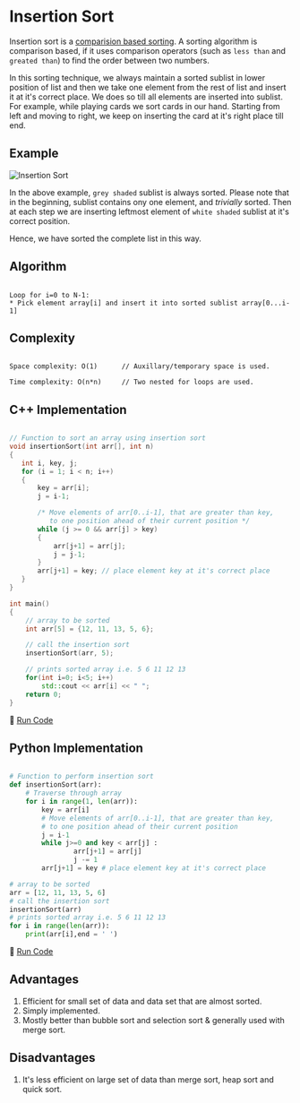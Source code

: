 # Insertion Sort

Insertion sort is a [comparision based sorting](https://en.wikipedia.org/wiki/Comparison_sort). A sorting algorithm is comparison based, if it uses comparison operators (such as `less than` and `greated than`) to find the order between two numbers.

In this sorting technique, we always maintain a sorted sublist in lower position of list and then we take one element from the rest of list and insert it at it's correct place. We does so till all elements are inserted into sublist. For example, while playing cards we sort cards in our hand. Starting from left and moving to right, we keep on inserting the card at it's right place till end.

## Example

![Insertion Sort](https://cloud.githubusercontent.com/assets/13117482/15633518/04ca4468-25cc-11e6-96af-feb395b456e0.png)

In the above example, `grey shaded` sublist is always sorted. Please note that in the beginning, sublist contains ony one element, and *trivially* sorted. Then at each step we are inserting leftmost element of `white shaded` sublist at it's correct position.

Hence, we have sorted the complete list in this way.

## Algorithm

```

Loop for i=0 to N-1:
* Pick element array[i] and insert it into sorted sublist array[0...i-1]

```

## Complexity

```

Space complexity: O(1)      // Auxillary/temporary space is used.

Time complexity: O(n*n)     // Two nested for loops are used.

```

## C++ Implementation

```cpp

// Function to sort an array using insertion sort
void insertionSort(int arr[], int n)
{
   int i, key, j;
   for (i = 1; i < n; i++)
   {
       key = arr[i];
       j = i-1;

       /* Move elements of arr[0..i-1], that are greater than key,
          to one position ahead of their current position */
       while (j >= 0 && arr[j] > key)
       {
           arr[j+1] = arr[j];
           j = j-1;
       }
       arr[j+1] = key; // place element key at it's correct place
   }
}

int main()
{
    // array to be sorted
    int arr[5] = {12, 11, 13, 5, 6};

    // call the insertion sort
    insertionSort(arr, 5);

    // prints sorted array i.e. 5 6 11 12 13
    for(int i=0; i<5; i++)
        std::cout << arr[i] << " ";
    return 0;
}

```

:rocket: [Run Code](https://repl.it/CWZq)

## Python Implementation

```python

# Function to perform insertion sort
def insertionSort(arr):
    # Traverse through array
    for i in range(1, len(arr)):
        key = arr[i]
        # Move elements of arr[0..i-1], that are greater than key,
        # to one position ahead of their current position
        j = i-1
        while j>=0 and key < arr[j] :
                arr[j+1] = arr[j]
                j -= 1
        arr[j+1] = key # place element key at it's correct place

# array to be sorted
arr = [12, 11, 13, 5, 6]
# call the insertion sort
insertionSort(arr)
# prints sorted array i.e. 5 6 11 12 13
for i in range(len(arr)):
    print(arr[i],end = ' ')

```

:rocket: [Run Code](https://repl.it/CWZi)

## Advantages

1. Efficient for small set of data and data set that are almost sorted.
2. Simply implemented.
3. Mostly better than bubble sort and selection sort & generally used with merge sort.

## Disadvantages

1. It's less efficient on large set of data than merge sort, heap sort and quick sort.
